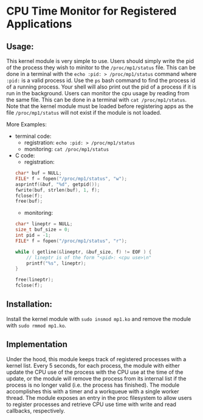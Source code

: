 # CPU Time Monitor for Registered Applications

## Usage:

This kernel module is very simple to use. Users should simply write the pid of the
process they wish to minitor to the `/proc/mp1/status` file. This can be done in a 
terminal with the `echo :pid: > /proc/mp1/status` command where `:pid:` is a valid
process id. Use the `ps` bash command to find the process id of a running process.
Your shell will also print out the pid of a process if it is run in the background.
Users can monitor the cpu usage by reading from the same file. This can be done
in a terminal with `cat /proc/mp1/status`. Note that the kernel module must be 
loaded before registering apps as the file `/proc/mp1/status` will not exist 
if the module is not loaded. 

More Examples:
* terminal code:
    - registration: `echo :pid: > /proc/mp1/status`
    - monitoring: `cat /proc/mp1/status`
* C code:
    - registration: 
    ```c
    char* buf = NULL;
    FILE* f = fopen("/proc/mp1/status", "w"); 
    asprintf(&buf, "%d", getpid());
    fwrite(buf, strlen(buf), 1, f);
    fclose(f);
    free(buf);
    ```
    - monitoring: 
    ```c
	char* lineptr = NULL;
	size_t buf_size = 0;
	int pid = -1;
	FILE* f = fopen("/proc/mp1/status", "r");

	while ( getline(&lineptr, &buf_size, f) != EOF ) {
        // lineptr is of the form "<pid>: <cpu use>\n"
        printf("%s", lineptr);
	}

	free(lineptr);
	fclose(f);
    ```

## Installation:

Install the kernel module with `sudo insmod mp1.ko` and remove the module with `sudo rmmod mp1.ko`.

## Implementation

Under the hood, this module keeps track of registered processes with a kernel list. Every 5 seconds, for each process, the module with either update the CPU use of the process with the CPU use at the time of the update, or the module will remove the process from its internal list if the process is no longer valid (i.e. the process has finished). The module accomplishes this with a timer and a workqueue with a single worker thread. The module exposes an entry in the proc filesystem to allow users to register processes and retrieve CPU use time with write and read callbacks, respectively. 
